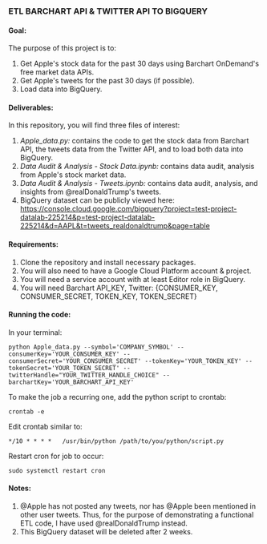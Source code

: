 ### ETL BARCHART API & TWITTER API TO BIGQUERY

#### **Goal:**
The purpose of this project is to:
1. Get Apple's stock data for the past 30 days using Barchart OnDemand's free market data APIs.
2. Get Apple's tweets for the past 30 days (if possible).
3. Load data into BigQuery.


#### **Deliverables:**
In this repository, you will find three files of interest:
1. _Apple_data.py:_ contains the code to get the stock data from Barchart API, the tweets data from the Twitter API, and to load both data into BigQuery.
2. _Data Audit & Analysis - Stock Data.ipynb:_ contains data audit, analysis from Apple's stock market data. 
3. _Data Audit & Analysis - Tweets.ipynb:_ contains data audit, analysis, and insights from @realDonaldTrump's tweets. 
4. BigQuery dataset can be publicly viewed here: https://console.cloud.google.com/bigquery?project=test-project-datalab-225214&p=test-project-datalab-225214&d=AAPL&t=tweets_realdonaldtrump&page=table

#### **Requirements:**
1. Clone the repository and install necessary packages.
2. You will also need to have a Google Cloud Platform account & project. 
3. You will need a service account with at least Editor role in BigQuery. 
4. You will need Barchart API_KEY, Twitter: {CONSUMER_KEY, CONSUMER_SECRET, TOKEN_KEY, TOKEN_SECRET}

#### **Running the code:**
In your terminal:

`python Apple_data.py --symbol='COMPANY_SYMBOL' --consumerKey='YOUR_CONSUMER_KEY' --consumerSecret='YOUR_CONSUMER_SECRET' --tokenKey='YOUR_TOKEN_KEY' --tokenSecret='YOUR_TOKEN_SECRET' --twitterHandle="YOUR_TWITTER_HANDLE_CHOICE" --barchartKey='YOUR_BARCHART_API_KEY'`

To make the job a recurring one, add the python script to crontab:

``crontab -e``

Edit crontab similar to: 

`*/10 * * * *   /usr/bin/python /path/to/you/python/script.py`

Restart cron for job to occur:

`sudo systemctl restart cron`

#### **Notes:**
1. @Apple has not posted any tweets, nor has @Apple been mentioned in other user tweets. Thus, for the purpose of demonstrating a functional ETL code, I have used @realDonaldTrump instead.
2. This BigQuery dataset will be deleted after 2 weeks.


